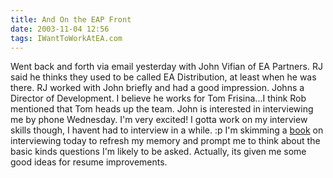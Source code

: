 ```yaml
---
title: And On the EAP Front
date: 2003-11-04 12:56
tags: IWantToWorkAtEA.com
---
```

Went back and forth via email yesterday with John Vifian of EA Partners. RJ said he thinks they used to be called EA Distribution, at least when he was there. RJ worked with John briefly and had a good impression. Johns a Director of Development. I believe he works for Tom Frisina...I think Rob mentioned that Tom heads up the team. John is interested in interviewing me by phone Wednesday. I'm very excited! I gotta work on my interview skills though, I havent had to interview in a while. :p I'm skimming a [book][1] on interviewing today to refresh my memory and prompt me to think about the basic kinds questions I'm likely to be asked. Actually, its given me some good ideas for resume improvements.

 [1]: http://www.amazon.com/exec/obidos/tg/detail/-/156414464X/qid=1067979290/sr=8-1/ref=sr_8_1/104-7998853-1870303?v=glance&amp;n=507846

